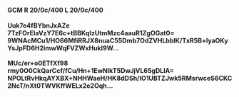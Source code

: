 #### GCM R 20/0c/400 L 20/0c/400
**Uuk7e4fBYbnJxAZe**<br/>**7TzFOrEIaVzY7E6c+tBBKqlzUtmMzc4aauR1ZgOGat0=**<br/>**9WNAcMCu1/HO66MfiRRJX8nuaC55Dmb7OdZVHLbblK/TxR5B+lyaOKyYsJpFD6H2imwWqFVZWxHukl9W...**<br/><br/>
**MUc/er+o0ETfXf98**<br/>**rmy0O0CkQarCcf/fCu/Hn+1EwNIkT5DwJjVL65gDLlA=**<br/>**NPOLtRvHkqAYXBX+NHHWaeH/HK8dDSh/IO1UBTZJwk5RMsrwceS6CKC2NcT/nXt0TWVKffWELx2e2Oqh...**